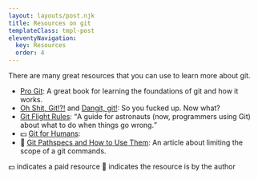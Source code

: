 ```yaml
---
layout: layouts/post.njk
title: Resources on git
templateClass: tmpl-post
eleventyNavigation:
  key: Resources
  order: 4
---
```


There are many great resources that you can use to learn more about git.

- [Pro Git](https://git-scm.com/book/en/v2): A great book for learning the foundations of git and how it works.
- [Oh Shit, Git!?!](https://ohshitgit.com/) and [Dangit, git!](https://dangitgit.com/): So you fucked up. Now what?
- [Git Flight Rules](https://github.com/k88hudson/git-flight-rules): <q>A guide for astronauts (now, programmers using Git) about what to do when things go wrong.</q>
- 💵 [Git for Humans](https://abookapart.com/products/git-for-humans): 
- 👋 [Git Pathspecs and How to Use Them](https://css-tricks.com/git-pathspecs-and-how-to-use-them/): An article about  limiting the scope of a git commands.


💵 indicates a paid resource
👋 indicates the resource is by the author
